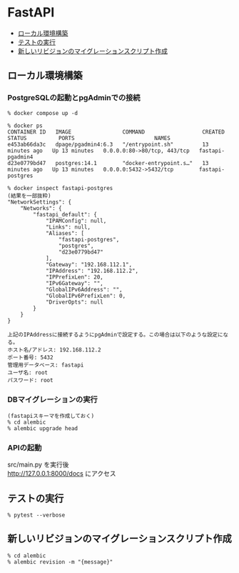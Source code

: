 # FastAPI

- [ローカル環境構築](#ローカル環境構築)
- [テストの実行](#テストの実行)
- [新しいリビジョンのマイグレーションスクリプト作成](#新しいリビジョンのマイグレーションスクリプト作成)

## ローカル環境構築

### PostgreSQLの起動とpgAdminでの接続
```
% docker compose up -d

% docker ps
CONTAINER ID   IMAGE                COMMAND                  CREATED          STATUS          PORTS                         NAMES
e453ab66da3c   dpage/pgadmin4:6.3   "/entrypoint.sh"         13 minutes ago   Up 13 minutes   0.0.0.0:80->80/tcp, 443/tcp   fastapi-pgadmin4
d23e0779bd47   postgres:14.1        "docker-entrypoint.s…"   13 minutes ago   Up 13 minutes   0.0.0.0:5432->5432/tcp        fastapi-postgres

% docker inspect fastapi-postgres
(結果を一部抜粋)
"NetworkSettings": {
    "Networks": {
        "fastapi_default": {
            "IPAMConfig": null,
            "Links": null,
            "Aliases": [
                "fastapi-postgres",
                "postgres",
                "d23e0779bd47"
            ],
            "Gateway": "192.168.112.1",
            "IPAddress": "192.168.112.2",
            "IPPrefixLen": 20,
            "IPv6Gateway": "",
            "GlobalIPv6Address": "",
            "GlobalIPv6PrefixLen": 0,
            "DriverOpts": null
        }
    }
}

上記のIPAddressに接続するようにpgAdminで設定する。この場合は以下のような設定になる。
ホスト名/アドレス: 192.168.112.2
ポート番号: 5432
管理用データベース: fastapi
ユーザ名: root
パスワード: root
```

### DBマイグレーションの実行
```
(fastapiスキーマを作成しておく)
% cd alembic
% alembic upgrade head
```

### APIの起動
src/main.py を実行後  
http://127.0.0.1:8000/docs にアクセス

## テストの実行
```
% pytest --verbose
```

## 新しいリビジョンのマイグレーションスクリプト作成
```
% cd alembic
% alembic revision -m "{message}"
```
